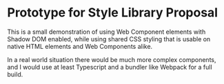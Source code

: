 # Prototype for Style Library Proposal

This is a small demonstration of using Web Component elements with Shadow DOM enabled, while using shared CSS styling that is usable on native HTML elements and Web Components alike.

In a real world situation there would be much more complex components, and I would use at least Typescript and a bundler like Webpack for a full build.
